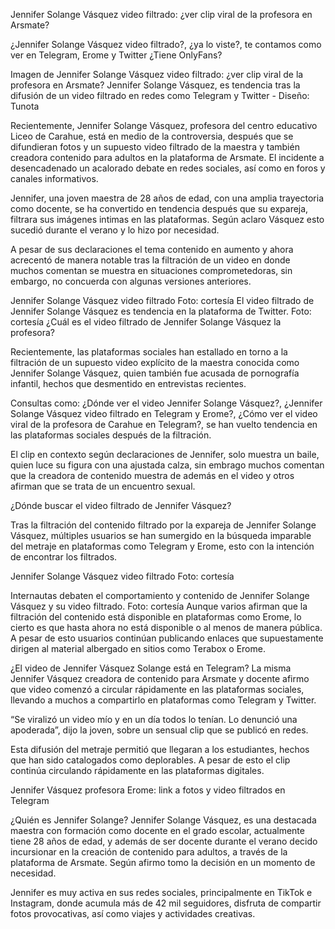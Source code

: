 Jennifer Solange Vásquez video filtrado: ¿ver clip viral de la profesora en Arsmate?

¿Jennifer Solange Vásquez video filtrado?, ¿ya lo viste?, te contamos como ver en Telegram, Erome y Twitter ¿Tiene OnlyFans?

Imagen de Jennifer Solange Vásquez video filtrado: ¿ver clip viral de la profesora en Arsmate?
Jennifer Solange Vásquez, es tendencia tras la difusión de un video filtrado en redes como Telegram y Twitter - Diseño: Tunota

Recientemente, Jennifer Solange Vásquez, profesora del centro educativo Liceo de Carahue, está en medio de la controversia, después que se difundieran fotos y un supuesto video filtrado de la maestra y también creadora contenido para adultos en la plataforma de Arsmate. El incidente a desencadenado un acalorado debate en redes sociales, así como en foros y canales informativos.

Jennifer, una joven maestra de 28 años de edad, con una amplia trayectoria como docente, se ha convertido en tendencia después que su expareja, filtrara sus imágenes intimas en las plataformas. Según aclaro Vásquez esto sucedió durante el verano y lo hizo por necesidad.

A pesar de sus declaraciones el tema contenido en aumento y ahora acrecentó de manera notable tras la filtración de un video en donde muchos comentan se muestra en situaciones comprometedoras, sin embargo, no concuerda con algunas versiones anteriores.


Jennifer Solange Vásquez video filtrado Foto: cortesía 
El video filtrado de Jennifer Solange Vásquez es tendencia en la plataforma de Twitter. Foto: cortesía
¿Cuál es el video filtrado de Jennifer Solange Vásquez la profesora?

Recientemente, las plataformas sociales han estallado en torno a la filtración de un supuesto video explícito de la maestra conocida como Jennifer Solange Vásquez, quien también fue acusada de pornografía infantil, hechos que desmentido en entrevistas recientes.

Consultas como: ¿Dónde ver el video Jennifer Solange Vásquez?, ¿Jennifer Solange Vásquez video filtrado en Telegram y Erome?, ¿Cómo ver el video viral de la profesora de Carahue en Telegram?, se han vuelto tendencia en las plataformas sociales después de la filtración.

El clip en contexto según declaraciones de Jennifer, solo muestra un baile, quien luce su figura con una ajustada calza, sin embrago muchos comentan que la creadora de contenido muestra de además en el video y otros afirman que se trata de un encuentro sexual.

¿Dónde buscar el video filtrado de Jennifer Vásquez?

Tras la filtración del contenido filtrado por la expareja de Jennifer Solange Vásquez, múltiples usuarios se han sumergido en la búsqueda imparable del metraje en plataformas como Telegram y Erome, esto con la intención de encontrar los filtrados.

Jennifer Solange Vásquez video filtrado Foto: cortesía 

Internautas debaten el comportamiento y contenido de Jennifer Solange Vásquez y su video filtrado. Foto: cortesía
Aunque varios afirman que la filtración del contenido está disponible en plataformas como Erome, lo cierto es que hasta ahora no está disponible o al menos de manera pública. A pesar de esto usuarios continúan publicando enlaces que supuestamente dirigen al material albergado en sitios como Terabox o Erome.

¿El video de Jennifer Vásquez Solange está en Telegram?
La misma Jennifer Vásquez creadora de contenido para Arsmate y docente afirmo que video comenzó a circular rápidamente en las plataformas sociales, llevando a muchos a compartirlo en plataformas como Telegram y Twitter.

“Se viralizó un video mío y en un día todos lo tenían. Lo denunció una apoderada”, dijo la joven, sobre un sensual clip que se publicó en redes.

Esta difusión del metraje permitió que llegaran a los estudiantes, hechos que han sido catalogados como deplorables. A pesar de esto el clip continúa circulando rápidamente en las plataformas digitales.

Jennifer Vásquez profesora Erome: link a fotos y video filtrados en Telegram

¿Quién es Jennifer Solange?
Jennifer Solange Vásquez, es una destacada maestra con formación como docente en el grado escolar, actualmente tiene 28 años de edad, y además de ser docente durante el verano decido incursionar en la creación de contenido para adultos, a través de la plataforma de Arsmate. Según afirmo tomo la decisión en un momento de necesidad.

Jennifer es muy activa en sus redes sociales, principalmente en TikTok e Instagram, donde acumula más de 42 mil seguidores, disfruta de compartir fotos provocativas, así como viajes y actividades creativas.
